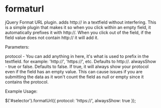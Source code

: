 formaturl
=========

jQuery Format URL plugin. adds http:// in a textfield without interfering. This is a simple plugin that makes it so when you click within an empty field, it automatically prefixes it with http://. When you click out of the field, if the field value does not contain http:// it will add it.

Parameters:

protocol - You can add anything in here, it's what is used to prefix in the textfield. for example: 'http://', 'https://', etc. Defaults to http://.
alwaysShow - true or false. Defaults to false. If true, it will always show your protocol even if the field has an empty value. This can cause issues if you are submitting the data as it won't count the field as null or empty since it contains the protocol.

Example Usage:

$('#selector').formatUrl({
  protocol: 'https://',
  alwaysShow: true
});
